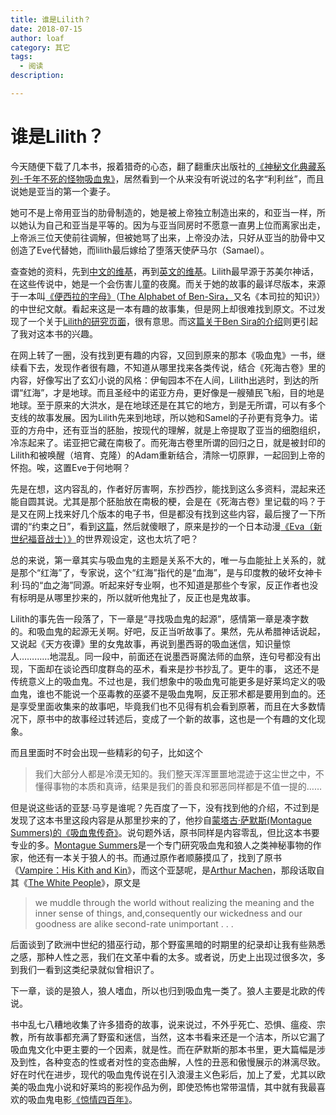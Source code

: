 ```yaml
---
title: 谁是Lilith？
date: 2018-07-15
author: loaf
category: 其它
tags:
  - 阅读 
description: 

---
```


# 谁是Lilith？

<!-- more -->

今天随便下载了几本书，报着猎奇的心态，翻了翻重庆出版社的[《神秘文化典藏系列-千年不死的怪物吸血鬼》](https://book.douban.com/subject/2250758/)，居然看到一个从来没有听说过的名字“利利丝”，而且说她是亚当的第一个妻子。

她可不是上帝用亚当的肋骨制造的，她是被上帝独立制造出来的，和亚当一样，所以她认为自己和亚当是平等的。因为与亚当同房时不愿意一直男上位而离家出走，上帝派三位天使前往调解，但被她骂了出来，上帝没办法，只好从亚当的肋骨中又创造了Eve代替她，而lilith最后嫁给了堕落天使萨马尔（Samael）。

查查她的资料，先到[中文的维基](https://zh.wikipedia.org/wiki/%E8%8E%89%E8%8E%89%E6%96%AF)，再到[英文的维基](https://en.wikipedia.org/wiki/Lilith)。Lilith最早源于苏美尔神话，在这些传说中，她是一个会伤害儿童的夜魔。而关于她的故事的最详尽版本，来源于一本叫[《便西拉的字母》](https://zh.wikipedia.org/wiki/%E4%BE%BF%E8%A5%BF%E6%8B%89%E7%9A%84%E5%AD%97%E6%AF%8D)（[The Alphabet of Ben-Sira，](https://en.wikipedia.org/wiki/Alphabet_of_Sirach)又名《本司拉的知识》）的中世纪文献。看起来这是一本有趣的故事集，但是网上却很难找到原文。不过发现了一个关于[Lilith的研究页面](https://feminism.eserver.org/changing-literary-representations-lilith-and-evolution-mythical-heroine)，很有意思。而这[篇关于Ben Sira的介绍](https://www.purplemotes.net/2013/07/07/alphabet-of-ben-sira-mocking-learning-justice/)则更引起了我对这本书的兴趣。

在网上转了一圈，没有找到更有趣的内容，又回到原来的那本《吸血鬼》一书，继续看下去，发现作者很有趣，不知道从哪里找来各类传说，结合《死海古卷》里的内容，好像写出了玄幻小说的风格：伊甸园本不在人间，Lilith出逃时，到达的所谓“红海”，才是地球。而且圣经中的诺亚方舟，更好像是一艘殖民飞船，目的地是地球。至于原来的大洪水，是在地球还是在其它的地方，到是无所谓，可以有多个支线的故事发展。因为Lilith先来到地球，所以她和Samel的子孙更有竞争力。诺亚的方舟中，还有亚当的胚胎，按现代的理解，就是上帝提取了亚当的细胞组织，冷冻起来了。诺亚把它藏在南极了。而死海古卷里所谓的回归之日，就是被封印的Lilith和被唤醒（培育、克隆）的Adam重新结合，清除一切原罪，一起回到上帝的怀抱。唉，这置Eve于何地啊？

先是在想，这内容乱的，作者好厉害啊，东抄西抄，能找到这么多资料，混起来还能自圆其说。尤其是那个胚胎放在南极的梗，会是在《死海古卷》里记载的吗？于是又在网上找来好几个版本的电子书，但是都没有找到这些内容，最后搜了一下所谓的“约束之日”，看到[这篇](https://www.zhihu.com/question/24229044/answer/236952431)，然后就傻眼了，原来是抄的一个日本动漫[《Eva（新世纪福音战士）》](https://zh.wikipedia.org/wiki/%E6%96%B0%E4%B8%96%E7%BA%AA%E7%A6%8F%E9%9F%B3%E6%88%98%E5%A3%AB)的世界观设定，这也太坑了吧？

总的来说，第一章其实与吸血鬼的主题是关系不大的，唯一与血能扯上关系的，就是那个“红海”了，专家说，这个“红海”指代的是“血海”，是与印度教的破坏女神卡利·玛的“血之海”同源。听起来好专业啊，也不知道是那些个专家，反正作者也没有标明是从哪里抄来的，所以就听他鬼扯了，反正也是鬼故事。

Lilith的事先告一段落了，下一章是“寻找吸血鬼的起源”，感情第一章是凑字数的。和吸血鬼的起源无关啊。好吧，反正当听故事了。果然，先从希腊神话说起，又说起《天方夜谭》里的女鬼故事，再说到墨西哥的吸血迷信，知识量惊人…………地混乱。同一段中，前面还在说墨西哥魔法师的血祭，连句号都没有出现，下面却在谈论西印度群岛的巫术，看来是抄书抄乱了。更牛的事， 这还不是传统意义上的吸血鬼。不过也是，我们想象中的吸血鬼可能更多是好莱坞定义的吸血鬼，谁也不能说一个巫毒教的巫婆不是吸血鬼啊，反正邪术都是要用到血的。还是享受里面收集来的故事吧，毕竟我们也不见得有机会看到原著，而且在大多数情况下，原书中的故事经过转述后，变成了一个新的故事，这也是一个有趣的文化现象。

而且里面时不时会出现一些精彩的句子，比如这个

> 我们大部分人都是冷漠无知的。我们整天浑浑噩噩地混迹于这尘世之中，不懂得事物的本质和真谛，结果是我们的善良和邪恶同样都是不值一提的……

但是说这些话的亚瑟·马亨是谁呢？先百度了一下，没有找到他的介绍，不过到是发现了这本书里这段内容是从那里抄来的了，他抄自[蒙塔古·萨默斯(Montague Summers)的《吸血鬼传奇》](https://book.douban.com/subject/1320263/)。说句题外话，原书同样是内容零乱，但比这本书要专业的多。[Montague Summers](https://en.wikipedia.org/wiki/Montague_Summers)是一个专门研究吸血鬼和狼人之类神秘事物的作家，他还有一本关于狼人的书。而通过原作者顺藤摸瓜了，找到了原书《[Vampire：His Kith and Kin](https://book.douban.com/subject/6350190/)》，而这个亚瑟呢，是[Arthur Machen](https://en.wikipedia.org/wiki/Arthur_Machen)，那段话取自其《[The White People](https://en.wikipedia.org/wiki/The_White_People)》，原文是

> we muddle through the world without realizing the meaning and the inner sense of things, and,consequently our wickedness and our goodness are alike second-rate unimportant . . .

后面谈到了欧洲中世纪的猎巫行动，那个野蛮黑暗的时期里的纪录却让我有些熟悉之感，那种人性之恶，我们在文革中看的太多。或者说，历史上出现过很多次，多到我们一看到这类纪录就似曾相识了。

下一章，谈的是狼人，狼人嗜血，所以也归到吸血鬼一类了。狼人主要是北欧的传说。

书中乱七八糟地收集了许多猎奇的故事，说来说过，不外乎死亡、恐惧、瘟疫、宗教，所有故事都充满了野蛮和迷信，当然，这本书看来还是一个洁本，所以它漏了吸血鬼文化中更主要的一个因素，就是性。而在萨默斯的那本书里，更大篇幅是涉及到性，各种变态的性或者对性的变态曲解，人性的丑恶和傲慢展示的淋漓尽致。好在时代在进步，现代的吸血鬼传说在引入浪漫主义色彩后，加上了爱，尤其以欧美的吸血鬼小说和好莱坞的影视作品为例，即使恐怖也常带温情，其中就有我最喜欢的吸血鬼电影[《惊情四百年》](https://movie.douban.com/subject/1293124/)。
